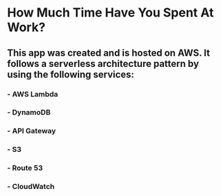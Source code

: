 # How Much Time Have You Spent At Work?
## This app was created and is hosted on AWS. It follows a serverless architecture pattern by using the following services: 
### - AWS Lambda
### - DynamoDB 
### - API Gateway
### - S3
### - Route 53
### - CloudWatch

